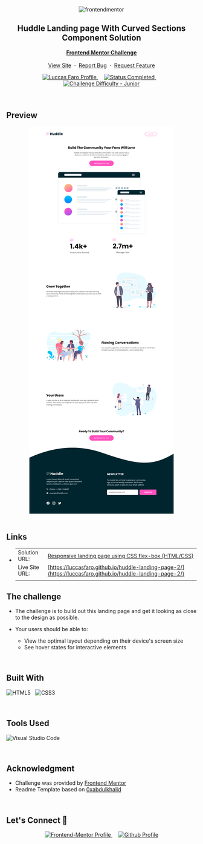 <div align="center">

  <img src="https://www.frontendmentor.io/static/images/logo-mobile.svg" alt="frontendmentor" width="80">

  <h2 align="center">Huddle Landing page With Curved Sections Component Solution</h2>
  <p align="center">
    <a href="https://www.frontendmentor.io/challenges/huddle-landing-page-with-curved-sections-5ca5ecd01e82137ec91a50f2" target="_blank"><strong>Frontend Mentor Challenge</strong></a>
    <br />
    <br />
    <a href="https://luccasfaro.github.io/huddle-landing-page-2/" target="_blank">View Site</a>
    &nbsp;·&nbsp;
    <a href="https://github.com/luccasfaro/huddle-landing-page-2/issues" target="_blank">Report Bug</a>
    &nbsp;·&nbsp;
    <a href="https://github.com/luccasfaro/huddle-landing-page-2/issues" target="_blank">Request Feature</a>
  </p>
</div>

<!-- Badges -->
<div align="center">
  <!-- Profiles -->
  <a href="https://www.frontendmentor.io/profile/luccasfaro" target="_blank">
    <img src="https://img.shields.io/badge/Profile-luccasfaro-fefefe?style=for-the-badge&logo=frontendmentor" alt="Luccas Faro Profile">
  </a> &nbsp;&nbsp;&nbsp;

  <!-- Status -->
  <a href="#">
    <img src="https://img.shields.io/badge/Status-Completed-00CE80?style=for-the-badge" alt="Status Completed">
  </a> &nbsp;&nbsp;&nbsp;

  <!-- Difficulty -->
  <a href="https://www.frontendmentor.io/challenges?difficulties=1"  target="_blank">
    <img src="https://img.shields.io/badge/Difficulty-Junior-aad742?style=for-the-badge&logo=frontendmentor" alt="Challenge Difficulty - Junior">
  </a>

</div>
<br />
<br />



## **Preview**

<div align='center'>
<img src='./images/previewsite-huddle-landing-page-with-curved-sections.png' alt='Huddle Landing Page With CurvedSections Component solution preview image'>
</div>


<br>

## **Links**

- |||
  | :----- | :----- |
  | Solution URL: | [Responsive landing page using CSS flex-box (HTML/CSS)](https://www.frontendmentor.io/solutions/responsive-landing-page-using-css-flexbox-CZ-Eaw6t0S) |
  | Live Site URL: | [https://luccasfaro.github.io/huddle-landing-page-2/](https://luccasfaro.github.io/huddle-landing-page-2/) |
  |||


## The challenge

- The challenge is to build out this landing page and get it looking as close to the design as possible.

- Your users should be able to: 
  - View the optimal layout depending on their device's screen size
  - See hover states for interactive elements

<br>


## **Built With**

 ![HTML5](https://img.shields.io/badge/html5-%23E34F26.svg?style=for-the-badge&logo=html5&logoColor=white) &nbsp; ![CSS3](https://img.shields.io/badge/css3-%231572B6.svg?style=for-the-badge&logo=css3&logoColor=white) 


<br>

## **Tools Used**

![Visual Studio Code](https://img.shields.io/badge/VS%20Code-0078d7.svg?style=for-the-badge&logo=visual-studio-code&logoColor=white) &nbsp;


<br>

## **Acknowledgment**

* Challenge was provided by [Frontend Mentor](https://www.frontendmentor.io)
* Readme Template based on [0xabdulkhalid](https://github.com/0xabdulkhalid/3-column-preview-card-component/blob/main/README.md)

<br>

## **Let's Connect 👋**

<div align=center>

<!--   <a href="https://linkedin.com/in/0xabdulkhalid" target="_blank">
    <img src="https://img.shields.io/badge/linkedin%20Profile-%2300acee.svg?color=405DE6&style=for-the-badge&logo=linkedin&logoColor=white" alt="Linkedin Profile">
  </a>&nbsp;&nbsp;&nbsp; -->

  <a href="https://www.frontendmentor.io/profile/luccasfaro" target="_blank">
    <img src="https://img.shields.io/badge/FEM%20Profile-f8f9f8?style=for-the-badge&logo=Frontend-Mentor&logoColor=black" alt="Frontend-Mentor Profile">
  </a> &nbsp;&nbsp;&nbsp;

  <a href="https://www.github.com/luccasfaro/" target="_blank">
    <img src="https://img.shields.io/badge/Github%20Profile-131313?style=for-the-badge&logo=github&logoColor=white" alt="Github Profile">
  </a>

</div>

<br>


<!--  Readme Template: https://github.com/0xabdulkhalid/3-column-preview-card-component/blob/main/README.md -->
